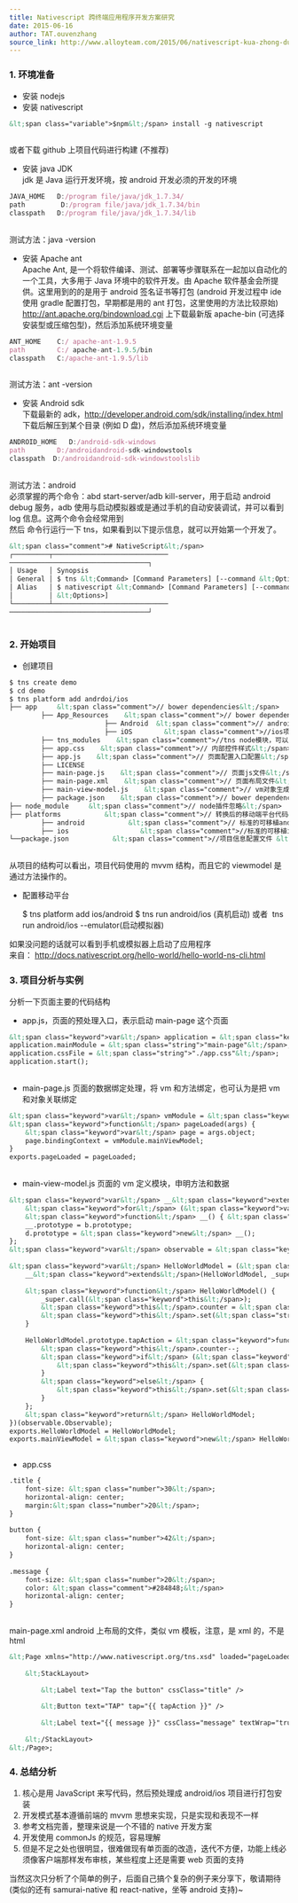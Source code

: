 ```yaml
---
title: Nativescript 跨终端应用程序开发方案研究
date: 2015-06-16
author: TAT.ouvenzhang
source_link: http://www.alloyteam.com/2015/06/nativescript-kua-zhong-duan-ying-yong-cheng-xu-kai-fa-fang-an-yan-jiu/
---
```


<!-- {% raw %} - for jekyll -->

### 1. 环境准备

-   安装 nodejs
-   安装 nativescript

```html
&lt;span class="variable">$npm&lt;/span> install -g nativescript
 
```

或者下载 github 上项目代码进行构建 (不推荐)

-   安装 java JDK  
    jdk 是 Java 运行开发环境，按 android 开发必须的开发的环境

```javascript
JAVA_HOME   D:/program file/java/jdk_1.7.34/
path         D:/program file/java/jdk_1.7.34/bin
classpath   D:/program file/java/jdk_1.7.34/lib
 
```

测试方法：java -version

-   安装 Apache ant  
    Apache Ant, 是一个将软件编译、测试、部署等步骤联系在一起加以自动化的一个工具，大多用于 Java 环境中的软件开发。由 Apache 软件基金会所提供。这里用到的的是用于 android 签名证书等打包 (android 开发过程中 ide 使用 gradle 配置打包，早期都是用的 ant 打包，这里使用的方法比较原始)  
    <http://ant.apache.org/bindownload.cgi> 上下载最新版 apache-bin (可选择安装型或压缩包型)，然后添加系统环境变量

```javascript
ANT_HOME    C:/ apache-ant-1.9.5
path        C:/ apache-ant-1.9.5/bin
classpath   C:/apache-ant-1.9.5/lib
 
```

测试方法：ant -version

-   安装 Android sdk  
    下载最新的 adk，<http://developer.android.com/sdk/installing/index.html> 下载后解压到某个目录 (例如 D 盘)，然后添加系统环境变量

```javascript
ANDROID_HOME   D:/android-sdk-windows
path        D:/androidandroid-sdk-windowstools
classpath  D:/androidandroid-sdk-windowstoolslib
 
```

测试方法：android  
必须掌握的两个命令：abd start-server/adb kill-server，用于启动 android debug 服务，adb 使用与启动模拟器或是通过手机的自动安装调试，并可以看到 log 信息。这两个命令会经常用到  
然后 命令行运行一下 tns，如果看到以下提示信息，就可以开始第一个开发了。

```html
&lt;span class="comment"># NativeScript&lt;/span>
┌─────────┬─────────────────────────────
───────────────────────────────────┐
│ Usage   │ Synopsis                                                       │
│ General │ $ tns &lt;Command> [Command Parameters] [--command &lt;Options>]     │
│ Alias   │ $ nativescript &lt;Command> [Command Parameters] [--command       │
│         │ &lt;Options>]                                                     │
└─────────┴─────────────────────────────
───────────────────────────────────┘
 
```

### 2. 开始项目

-   创建项目

```html
$ tns create demo
$ cd demo
$ tns platform add andrdoi/ios
├── app     &lt;span class="comment">// bower dependencies&lt;/span>
        ├── App_Resources    &lt;span class="comment">// bower dependencies&lt;/span>
                        ├── Android  &lt;span class="comment">// android项目的drawble静态图片等文件，项目转换的时候直接拷贝到android项目下&lt;/span>
                        ├── iOS        &lt;span class="comment">//ios项目用到的图片文件&lt;/span>
        ├── tns_modules    &lt;span class="comment">//tns node模块，可以用来调用移动设备功能&lt;/span>
        ├── app.css    &lt;span class="comment">// 内部控件样式&lt;/span>
        ├── app.js    &lt;span class="comment">// 页面配置入口配置&lt;/span>
        ├── LICENSE
        ├── main-page.js    &lt;span class="comment">// 页面js文件&lt;/span>
        ├── main-page.xml    &lt;span class="comment">// 页面布局文件&lt;/span>
        ├── main-view-model.js    &lt;span class="comment">// vm对象生成文件&lt;/span>
        ├── package.json    &lt;span class="comment">// bower dependencies&lt;/span>
├── node_module     &lt;span class="comment">// node插件忽略&lt;/span>
├── platforms           &lt;span class="comment">// 转换后的移动端平台代码&lt;/span>
        ├── android           &lt;span class="comment">// 标准的可移植android项目代码&lt;/span>
        ├── ios                  &lt;span class="comment">//标准的可移植ios项目代码&lt;/span>
└──package.json           &lt;span class="comment">//项目信息配置文件 &lt;/span>
 
```

从项目的结构可以看出，项目代码使用的 mvvm 结构，而且它的 viewmodel 是通过方法操作的。

-   配置移动平台


    $ tns platform add ios/android
    $ tns run android/ios (真机启动) 或者  tns run android/ios --emulator(启动模拟器)
     

如果没问题的话就可以看到手机或模拟器上启动了应用程序  
来自： <http://docs.nativescript.org/hello-world/hello-world-ns-cli.html>

### 3. 项目分析与实例

分析一下页面主要的代码结构

-   app.js，页面的预处理入口，表示启动 main-page 这个页面

```html
&lt;span class="keyword">var&lt;/span> application = &lt;span class="keyword">require&lt;/span>(&lt;span class="string">"application"&lt;/span>);
application.mainModule = &lt;span class="string">"main-page"&lt;/span>;
application.cssFile = &lt;span class="string">"./app.css"&lt;/span>;
application.start();
 
```

-   main-page.js 页面的数据绑定处理，将 vm 和方法绑定，也可认为是把 vm 和对象关联绑定

```html
&lt;span class="keyword">var&lt;/span> vmModule = &lt;span class="keyword">require&lt;/span>(&lt;span class="string">"./main-view-model"&lt;/span>);
&lt;span class="keyword">function&lt;/span> pageLoaded(args) {
    &lt;span class="keyword">var&lt;/span> page = args.object;
    page.bindingContext = vmModule.mainViewModel;
}
exports.pageLoaded = pageLoaded;
 
```

-   main-view-model.js 页面的 vm 定义模块，申明方法和数据

```html
&lt;span class="keyword">var&lt;/span> __&lt;span class="keyword">extends&lt;/span> = &lt;span class="keyword">this&lt;/span>.__&lt;span class="keyword">extends&lt;/span> || &lt;span class="keyword">function&lt;/span> (d, b) {
    &lt;span class="keyword">for&lt;/span> (&lt;span class="keyword">var&lt;/span> p in b) &lt;span class="keyword">if&lt;/span> (b.hasOwnProperty(p)) d[p] = b[p];
    &lt;span class="keyword">function&lt;/span> __() { &lt;span class="keyword">this&lt;/span>.constructor = d; }
    __.prototype = b.prototype;
    d.prototype = &lt;span class="keyword">new&lt;/span> __();
};
&lt;span class="keyword">var&lt;/span> observable = &lt;span class="keyword">require&lt;/span>(&lt;span class="string">"data/observable"&lt;/span>);
 
&lt;span class="keyword">var&lt;/span> HelloWorldModel = (&lt;span class="keyword">function&lt;/span> (_super) {
    __&lt;span class="keyword">extends&lt;/span>(HelloWorldModel, _super);
 
    &lt;span class="keyword">function&lt;/span> HelloWorldModel() {
        _super.call(&lt;span class="keyword">this&lt;/span>);
        &lt;span class="keyword">this&lt;/span>.counter = &lt;span class="number">42&lt;/span>;
        &lt;span class="keyword">this&lt;/span>.set(&lt;span class="string">"message"&lt;/span>, &lt;span class="keyword">this&lt;/span>.counter + &lt;span class="string">" taps left"&lt;/span>);
    }
 
    HelloWorldModel.prototype.tapAction = &lt;span class="keyword">function&lt;/span> () {
        &lt;span class="keyword">this&lt;/span>.counter--;
        &lt;span class="keyword">if&lt;/span> (&lt;span class="keyword">this&lt;/span>.counter &lt;= &lt;span class="number">0&lt;/span>) {
            &lt;span class="keyword">this&lt;/span>.set(&lt;span class="string">"message"&lt;/span>, &lt;span class="string">"Hoorraaay! You unlocked the NativeScript clicker achievement!"&lt;/span>);
        }
        &lt;span class="keyword">else&lt;/span> {
            &lt;span class="keyword">this&lt;/span>.set(&lt;span class="string">"message"&lt;/span>, &lt;span class="keyword">this&lt;/span>.counter + &lt;span class="string">" taps left"&lt;/span>);
        }
    };
    &lt;span class="keyword">return&lt;/span> HelloWorldModel;
})(observable.Observable);
exports.HelloWorldModel = HelloWorldModel;
exports.mainViewModel = &lt;span class="keyword">new&lt;/span> HelloWorldModel();
 
```

-   app.css

```html
.title {
    font-size: &lt;span class="number">30&lt;/span>;
    horizontal-align: center;
    margin:&lt;span class="number">20&lt;/span>;
}
 
button {
    font-size: &lt;span class="number">42&lt;/span>;
    horizontal-align: center;
}
 
.message {
    font-size: &lt;span class="number">20&lt;/span>;
    color: &lt;span class="comment">#284848;&lt;/span>
    horizontal-align: center;
}
 
```

main-page.xml android 上布局的文件，类似 vm 模板，注意，是 xml 的，不是 html

```html
&lt;Page xmlns="http://www.nativescript.org/tns.xsd" loaded="pageLoaded">
      
    &lt;StackLayout>
            
        &lt;Label text="Tap the button" cssClass="title" />
            
        &lt;Button text="TAP" tap="{{ tapAction }}" />
            
        &lt;Label text="{{ message }}" cssClass="message" textWrap="true" />
          
    &lt;/StackLayout>
&lt;/Page>;
```

### 4. 总结分析

1.  核心是用 JavaScript 来写代码，然后预处理成 android/ios 项目进行打包安装
2.  开发模式基本遵循前端的 mvvm 思想来实现，只是实现和表现不一样
3.  参考文档完善，整理来说是一个不错的 native 开发方案
4.  开发使用 commonJs 的规范，容易理解
5.  但是不足之处也很明显，很难做现有单页面的改造，迭代不方便，功能上线必须像客户端那样发布审核，某些程度上还是需要 web 页面的支持

当然这次只分析了个简单的例子，后面自己搞个复杂的例子来分享下，敬请期待 (类似的还有 samurai-native 和 react-native，坐等 android 支持)~


<!-- {% endraw %} - for jekyll -->